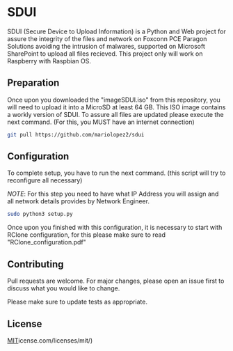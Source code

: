 # SDUI

SDUI (Secure Device to Upload Information) is a Python and Web project for assure the integrity of the files and network on Foxconn PCE Paragon Solutions avoiding the intrusion of malwares, supported on Microsoft SharePoint to upload all files recieved. This project only will work on Raspberry with Raspbian OS. 


## Preparation

Once upon you downloaded the "imageSDUI.iso" from this repository, you will need to upload it into a MicroSD at least 64 GB. This ISO image contains a workly version of SDUI. To assure all files are updated please execute the next command. (For this, you MUST have an internet connection)

```bash
git pull https://github.com/mariolopez2/sdui
```

## Configuration

To complete setup, you have to run the next command. (this script will try to reconfigure all necessary)

*NOTE*: For this step you need to have what IP Address you will assign and all network details provides by Network Engineer. 

```bash
sudo python3 setup.py 
```

Once upon you finished with this configuration, it is necessary to start with RClone configuration, for this please make sure to read "RClone_configuration.pdf" 

## Contributing
Pull requests are welcome. For major changes, please open an issue first to discuss what you would like to change.

Please make sure to update tests as appropriate.

## License
[MIT](https://choosealicense.com/licenses/mit/)icense.com/licenses/mit/)
